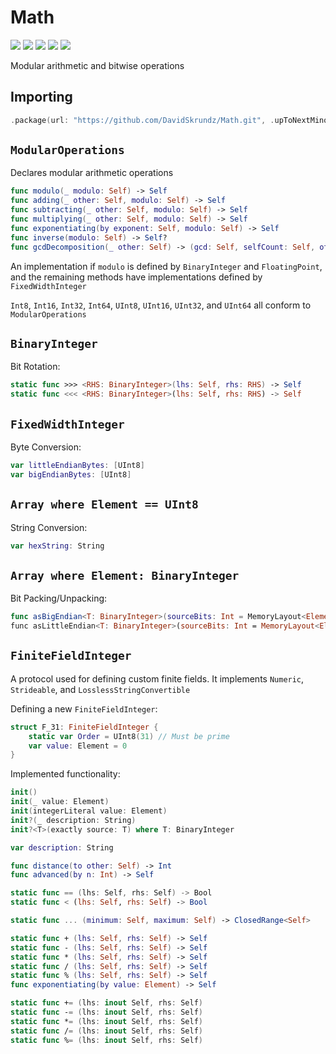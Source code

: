 # Math

[![](https://img.shields.io/badge/Swift-4.2-orange.svg)][1]
[![](https://img.shields.io/badge/os-macOS%20|%20Linux-lightgray.svg)][1]
[![](https://travis-ci.com/DavidSkrundz/Math.svg?branch=master)][2]
[![](https://codebeat.co/badges/1be2981d-cfc2-42d3-aa44-1451a1660d60)][3]
[![](https://codecov.io/gh/DavidSkrundz/Math/branch/master/graph/badge.svg)][4]

[1]: https://swift.org/download/#releases
[2]: https://travis-ci.com/DavidSkrundz/Math
[3]: https://codebeat.co/projects/github-com-davidskrundz-math-master
[4]: https://codecov.io/gh/DavidSkrundz/Math

Modular arithmetic and bitwise operations

## Importing

```Swift
.package(url: "https://github.com/DavidSkrundz/Math.git", .upToNextMinor(from: "1.3.0"))
```

## `ModularOperations`

Declares modular arithmetic operations

```Swift
func modulo(_ modulo: Self) -> Self
func adding(_ other: Self, modulo: Self) -> Self
func subtracting(_ other: Self, modulo: Self) -> Self
func multiplying(_ other: Self, modulo: Self) -> Self
func exponentiating(by exponent: Self, modulo: Self) -> Self
func inverse(modulo: Self) -> Self?
func gcdDecomposition(_ other: Self) -> (gcd: Self, selfCount: Self, otherCount: Self)
```

An implementation if `modulo` is defined by `BinaryInteger` and `FloatingPoint`, and the remaining methods have implementations defined by `FixedWidthInteger`

`Int8`, `Int16`, `Int32`, `Int64`, `UInt8`, `UInt16`, `UInt32`, and `UInt64` all conform to `ModularOperations`

## `BinaryInteger`

Bit Rotation:

```Swift
static func >>> <RHS: BinaryInteger>(lhs: Self, rhs: RHS) -> Self
static func <<< <RHS: BinaryInteger>(lhs: Self, rhs: RHS) -> Self
```

## `FixedWidthInteger`

Byte Conversion:

```Swift
var littleEndianBytes: [UInt8]
var bigEndianBytes: [UInt8]
```

## `Array where Element == UInt8`

String Conversion:

```Swift
var hexString: String
```

## `Array where Element: BinaryInteger`

Bit Packing/Unpacking:

```Swift
func asBigEndian<T: BinaryInteger>(sourceBits: Int = MemoryLayout<Element>.size * 8, resultBits: Int = MemoryLayout<T>.size * 8) -> [T]
func asLittleEndian<T: BinaryInteger>(sourceBits: Int = MemoryLayout<Element>.size * 8, resultBits: Int = MemoryLayout<T>.size * 8) -> [T]
```

## `FiniteFieldInteger`

A protocol used for defining custom finite fields. It implements `Numeric`, `Strideable`, and `LosslessStringConvertible`

Defining a new `FiniteFieldInteger`:

```Swift
struct F_31: FiniteFieldInteger {
	static var Order = UInt8(31) // Must be prime
	var value: Element = 0
}
```

Implemented functionality:

```Swift
init()
init(_ value: Element)
init(integerLiteral value: Element)
init?(_ description: String)
init?<T>(exactly source: T) where T: BinaryInteger

var description: String

func distance(to other: Self) -> Int
func advanced(by n: Int) -> Self

static func == (lhs: Self, rhs: Self) -> Bool
static func < (lhs: Self, rhs: Self) -> Bool

static func ... (minimum: Self, maximum: Self) -> ClosedRange<Self>

static func + (lhs: Self, rhs: Self) -> Self
static func - (lhs: Self, rhs: Self) -> Self
static func * (lhs: Self, rhs: Self) -> Self
static func / (lhs: Self, rhs: Self) -> Self
static func % (lhs: Self, rhs: Self) -> Self
func exponentiating(by value: Element) -> Self

static func += (lhs: inout Self, rhs: Self)
static func -= (lhs: inout Self, rhs: Self)
static func *= (lhs: inout Self, rhs: Self)
static func /= (lhs: inout Self, rhs: Self)
static func %= (lhs: inout Self, rhs: Self)
```
